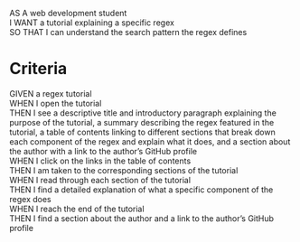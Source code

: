 AS A web development student <br />
I WANT a tutorial explaining a specific regex <br />
SO THAT I can understand the search pattern the regex defines<br />

# Criteria 
GIVEN a regex tutorial<br />
WHEN I open the tutorial<br />
THEN I see a descriptive title and introductory paragraph explaining the purpose of the tutorial, a summary describing the regex featured in the tutorial, a table of contents linking to different sections that break down each component of the regex and explain what it does, and a section about the author with a link to the author’s GitHub profile<br />
WHEN I click on the links in the table of contents<br />
THEN I am taken to the corresponding sections of the tutorial<br />
WHEN I read through each section of the tutorial<br />
THEN I find a detailed explanation of what a specific component of the regex does<br />
WHEN I reach the end of the tutorial<br />
THEN I find a section about the author and a link to the author’s GitHub profile
